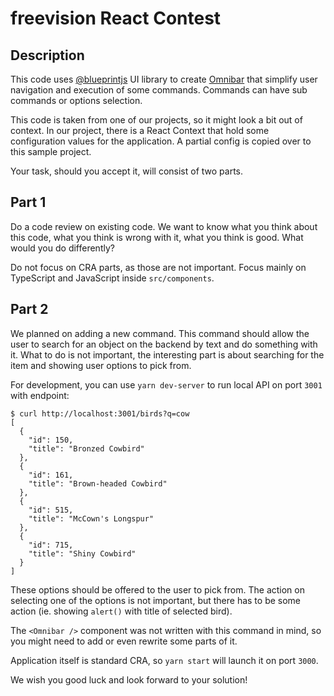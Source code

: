 # freevision React Contest

## Description

This code uses [@blueprintjs](https://blueprintjs.com) UI library to create [Omnibar](https://blueprintjs.com/docs/#select/omnibar) that simplify user navigation and execution of some commands. Commands can have sub commands or options selection.

This code is taken from one of our projects, so it might look a bit out of context. In our project, there is a React Context that hold some configuration values for the application. A partial config is copied over to this sample project.

Your task, should you accept it, will consist of two parts.

## Part 1

Do a code review on existing code. We want to know what you think about this code, what you think is wrong with it, what you think is good. What would you do differently?

Do not focus on CRA parts, as those are not important. Focus mainly on TypeScript and JavaScript inside `src/components`.

## Part 2

We planned on adding a new command. This command should allow the user to search for an object on the backend by text and do something with it. What to do is not important, the interesting part is about searching for the item and showing user options to pick from.

For development, you can use `yarn dev-server` to run local API on port `3001` with endpoint:

```
$ curl http://localhost:3001/birds?q=cow
[
  {
    "id": 150,
    "title": "Bronzed Cowbird"
  },
  {
    "id": 161,
    "title": "Brown-headed Cowbird"
  },
  {
    "id": 515,
    "title": "McCown's Longspur"
  },
  {
    "id": 715,
    "title": "Shiny Cowbird"
  }
]
```

These options should be offered to the user to pick from. The action on selecting one of the options is not important, but there has to be some action (ie. showing `alert()` with title of selected bird).

The `<Omnibar />` component was not written with this command in mind, so you might need to add or even rewrite some parts of it.

Application itself is standard CRA, so `yarn start` will launch it on port `3000`.

We wish you good luck and look forward to your solution!
